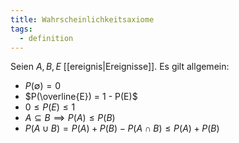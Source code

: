 ```yaml
---
title: Wahrscheinlichkeitsaxiome
tags: 
  - definition
---
```


Seien $A, B, E$ [[ereignis|Ereignisse]].
Es gilt allgemein:
- $P(\emptyset) = 0$
- $P(\overline{E}) = 1 - P(E)$
- $0 \leq P(E) \leq 1$
- $A \subseteq B \implies P(A) \leq P(B)$
- $P(A \cup B) = P(A) + P(B) - P(A \cap B) \leq P(A) + P(B)$